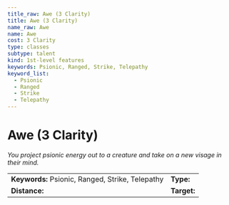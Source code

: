 ```yaml
---
title_raw: Awe (3 Clarity)
title: Awe (3 Clarity)
name_raw: Awe
name: Awe
cost: 3 Clarity
type: classes
subtype: talent
kind: 1st-level features
keywords: Psionic, Ranged, Strike, Telepathy
keyword_list:
  - Psionic
  - Ranged
  - Strike
  - Telepathy
---
```


# Awe (3 Clarity)

*You project psionic energy out to a creature and take on a new visage in their mind.*

|                                                  |             |
| :----------------------------------------------- | :---------- |
| **Keywords:** Psionic, Ranged, Strike, Telepathy | **Type:**   |
| **Distance:**                                    | **Target:** |

